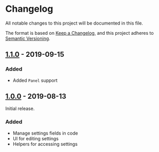 # Changelog

All notable changes to this project will be documented in this file.

The format is based on [Keep a Changelog](https://keepachangelog.com/en/1.0.0/),
and this project adheres to [Semantic Versioning](https://semver.org/spec/v2.0.0.html).

## [1.1.0] - 2019-09-15

### Added

- Added `Panel` support

## [1.0.0] - 2019-08-13

Initial release.

### Added

- Manage settings fields in code
- UI for editing settings
- Helpers for accessing settings

[1.1.0]: https://github.com/optimistdigital/nova-settings/compare/1.0.0...1.1.0
[1.0.0]: https://github.com/optimistdigital/nova-settings/releases/tag/1.0.0
